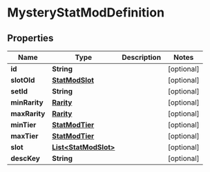 

# MysteryStatModDefinition


## Properties

| Name | Type | Description | Notes |
|------------ | ------------- | ------------- | -------------|
|**id** | **String** |  |  [optional] |
|**slotOld** | [**StatModSlot**](StatModSlot.md) |  |  [optional] |
|**setId** | **String** |  |  [optional] |
|**minRarity** | [**Rarity**](Rarity.md) |  |  [optional] |
|**maxRarity** | [**Rarity**](Rarity.md) |  |  [optional] |
|**minTier** | [**StatModTier**](StatModTier.md) |  |  [optional] |
|**maxTier** | [**StatModTier**](StatModTier.md) |  |  [optional] |
|**slot** | [**List&lt;StatModSlot&gt;**](StatModSlot.md) |  |  [optional] |
|**descKey** | **String** |  |  [optional] |



